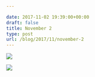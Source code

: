 ```yaml
---

date: 2017-11-02 19:39:00+00:00
draft: false
title: November 2
type: post
url: /blog/2017/11/november-2
---
```




  
   ![](/images/2017-11-02-201711november-2/IMG_2532.jpg)

  

  
   ![](/images/2017-11-02-201711november-2/IMG_2535.jpg)

  


